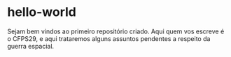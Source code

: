 # hello-world
Sejam bem vindos ao primeiro repositório criado.
Aqui quem vos escreve é o CFPS29, e aqui trataremos alguns assuntos pendentes a respeito da guerra espacial.
